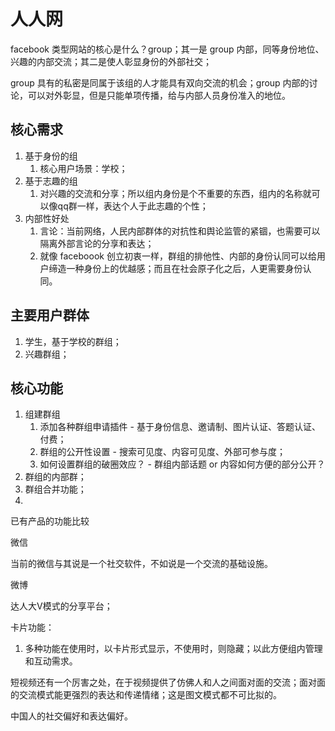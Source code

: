 # 人人网

facebook 类型网站的核心是什么？group；其一是 group 内部，同等身份地位、兴趣的内部交流；其二是使人彰显身份的外部社交；

group 具有的私密是同属于该组的人才能具有双向交流的机会；group 内部的讨论，可以对外彰显，但是只能单项传播，给与内部人员身份准入的地位。

## 核心需求

1. 基于身份的组
    1. 核心用户场景：学校；
2. 基于志趣的组
    1. 对兴趣的交流和分享；所以组内身份是个不重要的东西，组内的名称就可以像qq群一样，表达个人于此志趣的个性；
3. 内部性好处
    1. 言论：当前网络，人民内部群体的对抗性和舆论监管的紧锢，也需要可以隔离外部言论的分享和表达；
    2. 就像 faceboook 创立初衷一样，群组的排他性、内部的身份认同可以给用户缔造一种身份上的优越感；而且在社会原子化之后，人更需要身份认同。

## 主要用户群体

1. 学生，基于学校的群组；
2. 兴趣群组；

## 核心功能

1. 组建群组
    1. 添加各种群组申请插件 - 基于身份信息、邀请制、图片认证、答题认证、付费；
    2. 群组的公开性设置 - 搜索可见度、内容可见度、外部可参与度；
    3. 如何设置群组的破圈效应？ - 群组内部话题 or 内容如何方便的部分公开？
2. 群组的内部群；
3. 群组合并功能；
4. 

已有产品的功能比较

微信

当前的微信与其说是一个社交软件，不如说是一个交流的基础设施。

微博

达人大V模式的分享平台；

卡片功能：

1. 多种功能在使用时，以卡片形式显示，不使用时，则隐藏；以此方便组内管理和互动需求。


短视频还有一个厉害之处，在于视频提供了仿佛人和人之间面对面的交流；面对面的交流模式能更强烈的表达和传递情绪；这是图文模式都不可比拟的。

中国人的社交偏好和表达偏好。

